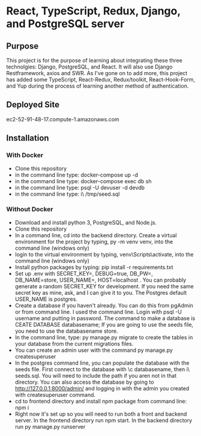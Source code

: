 # React, TypeScript, Redux, Django, and PostgreSQL server

## Purpose
This project is for the purpose of learning about integrating these three technolgies: Django, PostgreSQL, and React.  It will also use Django Restframework, axios and SWR.  As I've gone on to add more, this project has added some TypeScript, React-Redux, Redux/toolkit, React-Hook-Form, and Yup during the process of learning another method of authentication.

## Deployed Site

ec2-52-91-48-17.compute-1.amazonaws.com

## Installation

### With Docker

* Clone this repository
* in the command line type: docker-compose up -d
* in the command line type: docker-compose exec db sh
* in the command line type: psql -U devuser -d devdb
* in the command line type: i\ /tmp/seed.sql

### Without Docker

* Download and install python 3, PostgreSQL, and Node.js.
* Clone this repository
* In a command line, cd into the backend directory.  Create a virtual environment for the project by typing, py -m venv venv, into the command line (windows only)
* login to the virtual environment by typing, venv\Scripts\activate, into the command line (windows only)
* Install python packages by typing: pip install -r requirements.txt
* Set up .env with SECRET_KEY=, DEBUG=true, DB_PW=, DB_NAME=store, USER_NAME=, HOST=localhost . You can probably generate a random SECRET_KEY for development.  If you need the same secret key as mine, ask, and I can give it to you.  The Postgres default USER_NAME is postgres.
* Create a database if you haven't already.  You can do this from pgAdmin or from command line.  I used the command line.  Login with psql -U username and putting in password.  The command to make a database is CEATE DATABASE databasename;  If you are going to use the seeds file, you need to use the databasename store.
* In the command line, type: py manage.py migrate to create the tables in your database from the current migrations files.
* You can create an admin user with the command py manage.py createsuperuser
* In the postgres command line, you can populate the database with the seeds file.  First connect to the database with \c databasename, then i\ seeds.sql.  You will need to include the path if you aren not in that directory. You can also access the database by going to http://127.0.0.1:8000/admin/ and logging in with the admin you created with createsuperuser command.
* cd to frontend directory and install npm package from command line: npm i
* Right now it's set up so you will need to run both a front and backend server.  In the frontend directory run npm start.  In the backend directory run py manage.py runserver